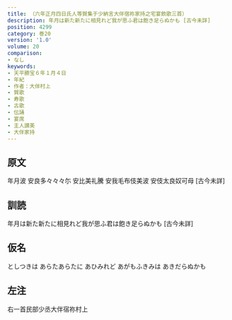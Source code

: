 ```yaml
---
title: （六年正月四日氏人等賀集于少納言大伴宿祢家持之宅宴飲歌三首）
description: 年月は新た新たに相見れど我が思ふ君は飽き足らぬかも [古今未詳]
position: 4299
category: 巻20
version: '1.0'
volume: 20
comparison:
- なし
keywords:
- 天平勝宝６年１月４日
- 年紀
- 作者：大伴村上
- 賀歌
- 寿歌
- 古歌
- 伝誦
- 宴席
- 主人讃美
- 大伴家持
---
```


## 原文

年月波 安良多々々々尓 安比美礼騰 安我毛布伎美波 安伎太良奴可母 [古今未詳]

## 訓読

年月は新た新たに相見れど我が思ふ君は飽き足らぬかも [古今未詳]

## 仮名

としつきは あらたあらたに あひみれど あがもふきみは あきだらぬかも

## 左注

右一首民部少丞大伴宿祢村上
